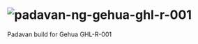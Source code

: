 # ![padavan-ng-gehua-ghl-r-001](https://github.com/thuandt/padavan-ng-gehua-ghl-r-001/workflows/gehua-ghl-r-001/badge.svg)
Padavan build for Gehua GHL-R-001
